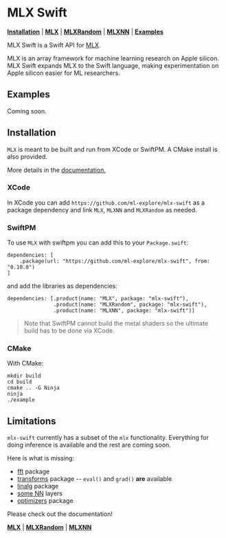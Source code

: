 # MLX Swift

[**Installation**](#installation) | [**MLX**](https://ml-explore.github.io/mlx-swift/MLX/documentation/mlx/) | [**MLXRandom**](https://ml-explore.github.io/mlx-swift/MLXRandom/documentation/mlxrandom/) | [**MLXNN**](https://ml-explore.github.io/mlx-swift/MLXNN/documentation/mlxnn/) | [**Examples**](#examples) 

MLX Swift is a Swift API for [MLX](https://ml-explore.github.io/mlx/build/html/index.html).

MLX is an array framework for machine learning research on Apple silicon. MLX
Swift expands MLX to the Swift language, making experimentation on Apple
silicon easier for ML researchers.

## Examples

Coming soon.

## Installation

``MLX`` is meant to be built and run from XCode or SwiftPM.  A CMake install is also provided. 

More details in the [documentation.](https://ml-explore.github.io/mlx-swift/MLX/documentation/mlx/install)

### XCode

In XCode you can add `https://github.com/ml-explore/mlx-swift` as a package
dependency and link `MLX`, `MLXNN` and `MLXRandom` as needed.

### SwiftPM

To use ``MLX`` with swiftpm you can add this to your `Package.swift`:

```
dependencies: [
    .package(url: "https://github.com/ml-explore/mlx-swift", from: "0.10.0")
]
```

and add the libraries as dependencies:

```
dependencies: [.product(name: "MLX", package: "mlx-swift"),
               .product(name: "MLXRandom", package: "mlx-swift"),
               .product(name: "MLXNN", package: "mlx-swift")]
```

> Note that SwiftPM cannot build the metal shaders so the ultimate build has to be done via
XCode.


### CMake

With CMake:
```
mkdir build
cd build
cmake .. -G Ninja
ninja
./example
```

## Limitations

`mlx-swift` currently has a subset of the `mlx` functionality.
Everything for doing inference is available and the rest are coming soon.

Here is what is missing:

- [fft](https://ml-explore.github.io/mlx/build/html/python/fft.html) package
- [transforms](https://ml-explore.github.io/mlx/build/html/python/fft.html) package -- `eval()` and `grad()` **are** available
- [linalg](https://ml-explore.github.io/mlx/build/html/python/linalg.html) package
- [some NN](https://ml-explore.github.io/mlx/build/html/python/nn.html) layers
- [optimizers](https://ml-explore.github.io/mlx/build/html/python/optimizers.html) package

Please check out the documentation!

[**MLX**](https://ml-explore.github.io/mlx-swift/MLX/documentation/mlx/) | [**MLXRandom**](https://ml-explore.github.io/mlx-swift/MLXRandom/documentation/mlxrandom/) | [**MLXNN**](https://ml-explore.github.io/mlx-swift/MLXNN/documentation/mlxnn/)
